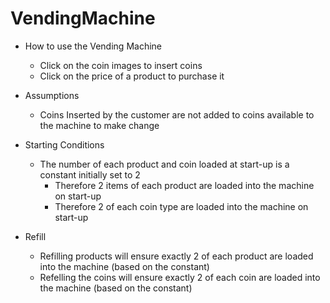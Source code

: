 # VendingMachine

* How to use the Vending Machine
  * Click on the coin images to insert coins
  * Click on the price of a product to purchase it

* Assumptions
  * Coins Inserted by the customer are not added to coins available to the machine to make change
  
* Starting Conditions
  * The number of each product and coin loaded at start-up is a constant initially set to 2
    * Therefore 2 items of each product are loaded into the machine on start-up
    * Therefore 2 of each coin type are loaded into the machine on start-up
  
* Refill
  * Refilling products will ensure exactly 2 of each product are loaded into the machine (based on the constant)
  * Refelling the coins will ensure exactly 2 of each coin are loaded into the machine (based on the constant)
  

